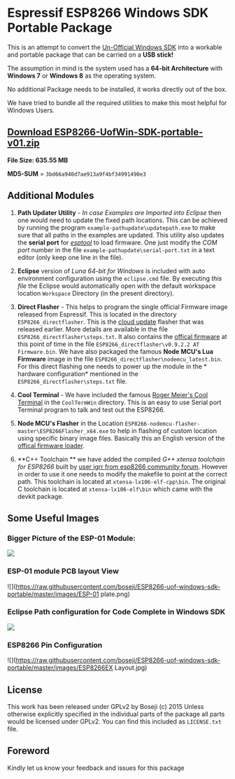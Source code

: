 # Espressif ESP8266 Windows SDK Portable Package

This is an attempt to convert the [Un-Official Windows SDK](http://www.esp8266.com/viewtopic.php?f=9&t=820)
into a workable and portable package that can be carried on a **USB stick!**

The assumption in mind is the system used has a **64-bit Architecture** with 
**Windows 7** or **Windows 8** as the operating system.

No additional Package needs to be installed, it works directly out of the box.

We have tried to bundle all the required utilities to make this most helpful for Windows Users.

## [Download ESP8266-UofWin-SDK-portable-v01.zip](https://drive.google.com/file/d/0B0LHhwkPhcG8VDlUN2Y3WUZuVTg/view?usp=sharing)

**File Size: 635.55 MB**

**MD5-SUM** = `3bd66a940d7ae913a9f4bf34991490e3`


## Additional Modules

1.  **Path Updater Utility** - *In case Examples are Imported into Eclipse* then one would need to 
    update the fixed path locations. This can be achieved by running the program
    `example-pathupdate\updatepath.exe` to make sure that all paths
    in the examples are updated. This utility also updates the **serial port** for 
    [*esptool*](https://github.com/themadinventor/esptool/) to load
    firmware. One just modify the *COM port* number in the file 
    `example-pathupdate\serial-port.txt` in a text editor 
    (only keep one line in the file).

2.  **Eclipse** version of *Luna 64-bit for Windows* is included with auto environment configuration
    using the `eclipse.cmd` file. By executing *this file* the Eclipse would automatically open 
    with the default workspace location `Workspace` Directory (in the present directory).

3.  **Direct Flasher** - This helps to program the single official Firmware image released from
    Espressif. This is located in the directory `ESP8266_directflasher`. This is the 
    [cloud update](https://docs.google.com/file/d/0B3dUKfqzZnlwVGc1YnFyUjgxelE/edit?pli=1)
    flasher that was released earlier. More details are available in the file 
    `ESP8266_directflasher\steps.txt`. It also contains the 
    [offical firmware](https://docs.google.com/file/d/0B3dUKfqzZnlwdUJUc2hkZDUyVjA/edit?pli=1)
    at this point of time in the file `ESP8266_directflasher\v0.9.2.2 AT Firmware.bin`.
    We have also packaged the famous **Node MCU's Lua Firmware** image in the file
    `ESP8266_directflasher\nodemcu_latest.bin`. For this direct flashing one 
    needs to power up the module in the * hardware configuration* mentioned in the
    `ESP8266_directflasher\steps.txt` file.

4.  **Cool Terminal** - We have included the famous [Roger Meier's Cool Terminal](http://freeware.the-meiers.org)
    in the `CoolTermWin` directory. This is an easy to use Serial port Terminal program to talk 
    and test out the ESP8266.

5.  **Node MCU's Flasher** in the Location 
    `ESP8266-nodemcu-flasher-master\ESP8266Flasher_x64.exe`
    to help in flashing of custom location using specific binary image files.
    Basically this an English version of the 
    [offical firmware loader](https://docs.google.com/file/d/0B3dUKfqzZnlwalVnM3lpMEdKRkk/edit?pli=1).

6.  **C++ Toolchain ** we have added the compiled *G++ xtensa toolchain for ESP8266* built by 
    [user igrr from esp8266 community forum](http://www.esp8266.com/viewtopic.php?f=9&t=820&start=80#p7349).
    However in order to use it one needs to modify the makefile to point at the correct path.
    This toolchain is located at `xtensa-lx106-elf-cpp\bin`. The original C toolchain
    is located at `xtensa-lx106-elf\bin` which came with the devkit package.


## Some Useful Images

### Bigger Picture of the ESP-01 Module:

![](https://raw.githubusercontent.com/boseji/ESP8266-uof-windows-sdk-portable/master/images/ESP8266-ESP01-boardpicture.jpg)


### ESP-01 module PCB layout View

![](https://raw.githubusercontent.com/boseji/ESP8266-uof-windows-sdk-portable/master/images/ESP-01 plate.png)


### Eclipse Path configuration for Code Complete in Windows SDK
![](https://raw.githubusercontent.com/boseji/ESP8266-uof-windows-sdk-portable/master/images/ESP8266-Windows-SDK-Codecompletion.png)


### ESP8266 Pin Configuration

![](https://raw.githubusercontent.com/boseji/ESP8266-uof-windows-sdk-portable/master/images/ESP8266EX Layout.jpg)


## License

This work has been released under GPLv2 by Boseji (c) 2015 
Unless otherwise explicitly specified in the individual parts of the package
all parts would be licensed under GPLv2. 
You can find this included as `LICENSE.txt` file.


## Foreword

Kindly let us know your feedback and issues for this package 

